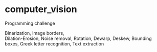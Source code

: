 # computer_vision
Programming challenge

Binarization, 
Image borders,  
Dilation-Erosion, 
Noise removal, 
Rotation, Dewarp, Deskew, 
Bounding boxes, 
Greek letter recognition, 
Text extraction
